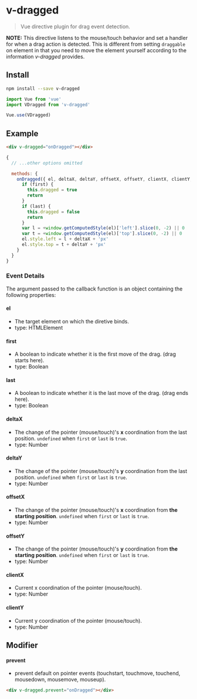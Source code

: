 # v-dragged
> Vue directive plugin for drag event detection.

**NOTE:** This directive listens to the mouse/touch behavior and set a handler for when a drag action is detected. This is different from setting `draggable` on element in that you need to move the element yourself according to the information *v-dragged* provides.

## Install

```bash
npm install --save v-dragged
```
```js
import Vue from 'vue'
import VDragged from 'v-dragged'

Vue.use(VDragged) 
```

## Example

```html
<div v-dragged="onDragged"></div>
```
```js
{
  // ...other options omitted

  methods: {
    onDragged({ el, deltaX, deltaY, offsetX, offsetY, clientX, clientY, first, last }) {
      if (first) {
        this.dragged = true
        return
      }
      if (last) {
        this.dragged = false
        return
      }
      var l = +window.getComputedStyle(el)['left'].slice(0, -2) || 0
      var t = +window.getComputedStyle(el)['top'].slice(0, -2) || 0
      el.style.left = l + deltaX + 'px'
      el.style.top = t + deltaY + 'px'
    }
  }
}
```

### Event Details

The argument passed to the callback function is an object containing the following properties:

#### el
- The target element on which the diretive binds.
- type: HTMLElement

#### first
- A boolean to indicate whether it is the first move of the drag. (drag starts here).
- type: Boolean

#### last
- A boolean to indicate whether it is the last move of the drag. (drag ends here).
- type: Boolean

#### deltaX
- The change of the pointer (mouse/touch)'s **x** coordination  from the last position. `undefined` when `first` or `last` is `true`.
- type: Number

#### deltaY
- The change of the pointer (mouse/touch)'s **y** coordination  from the last position. `undefined` when `first` or `last` is `true`.
- type: Number

#### offsetX
- The change of the pointer (mouse/touch)'s **x** coordination  from **the starting position**. `undefined` when `first` or `last` is `true`.
- type: Number

#### offsetY
- The change of the pointer (mouse/touch)'s **y** coordination from **the starting position**. `undefined` when `first` or `last` is `true`.
- type: Number

#### clientX
- Current x coordination of the pointer (mouse/touch).
- type: Number

#### clientY
- Current y coordination of the pointer (mouse/touch).
- type: Number

## Modifier

#### prevent
- prevent default on pointer events (touchstart, touchmove, touchend, mousedown, mousemove, mouseup).
```html
<div v-dragged.prevent="onDragged"></div>
```
